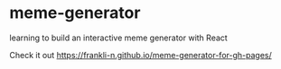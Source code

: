 # meme-generator

learning to build an interactive meme generator with React

Check it out
https://frankli-n.github.io/meme-generator-for-gh-pages/
